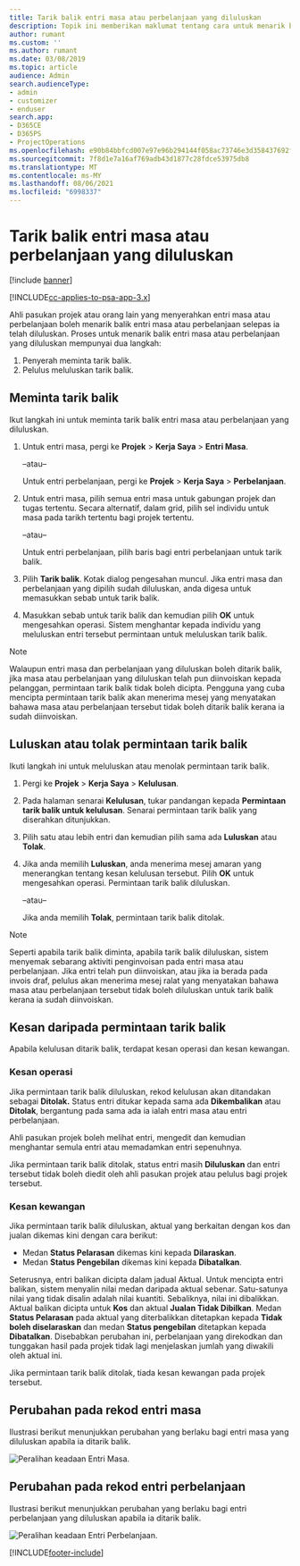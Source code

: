 ```yaml
---
title: Tarik balik entri masa atau perbelanjaan yang diluluskan
description: Topik ini memberikan maklumat tentang cara untuk menarik balik transaksi masa atau perbelanjaan yang diluluskan sebelumnya.
author: rumant
ms.custom: ''
ms.author: rumant
ms.date: 03/08/2019
ms.topic: article
audience: Admin
search.audienceType:
- admin
- customizer
- enduser
search.app:
- D365CE
- D365PS
- ProjectOperations
ms.openlocfilehash: e90b84bbfcd007e97e96b294144f058ac73746e3d358437692f0a8e6e92b8de3
ms.sourcegitcommit: 7f8d1e7a16af769adb43d1877c28fdce53975db8
ms.translationtype: MT
ms.contentlocale: ms-MY
ms.lasthandoff: 08/06/2021
ms.locfileid: "6998337"
---
```

# <a name="recall-approved-time-or-expense-entries"></a>Tarik balik entri masa atau perbelanjaan yang diluluskan

[!include [banner](../includes/psa-now-project-operations.md)]

[!INCLUDE[cc-applies-to-psa-app-3.x](../includes/cc-applies-to-psa-app-3x.md)]

Ahli pasukan projek atau orang lain yang menyerahkan entri masa atau perbelanjaan boleh menarik balik entri masa atau perbelanjaan selepas ia telah diluluskan. Proses untuk menarik balik entri masa atau perbelanjaan yang diluluskan mempunyai dua langkah:

1. Penyerah meminta tarik balik.
2. Pelulus meluluskan tarik balik.

## <a name="request-a-recall"></a>Meminta tarik balik

Ikut langkah ini untuk meminta tarik balik entri masa atau perbelanjaan yang diluluskan.

1. Untuk entri masa, pergi ke **Projek** \> **Kerja Saya** \> **Entri Masa**.

    –atau–

    Untuk entri perbelanjaan, pergi ke **Projek** \> **Kerja Saya** \> **Perbelanjaan**.

2. Untuk entri masa, pilih semua entri masa untuk gabungan projek dan tugas tertentu. Secara alternatif, dalam grid, pilih sel individu untuk masa pada tarikh tertentu bagi projek tertentu.

    –atau–

    Untuk entri perbelanjaan, pilih baris bagi entri perbelanjaan untuk tarik balik.

3. Pilih **Tarik balik**. Kotak dialog pengesahan muncul. Jika entri masa dan perbelanjaan yang dipilih sudah diluluskan, anda digesa untuk memasukkan sebab untuk tarik balik.
4. Masukkan sebab untuk tarik balik dan kemudian pilih **OK** untuk mengesahkan operasi. Sistem menghantar kepada individu yang meluluskan entri tersebut permintaan untuk meluluskan tarik balik.

> [!NOTE]
> Walaupun entri masa dan perbelanjaan yang diluluskan boleh ditarik balik, jika masa atau perbelanjaan yang diluluskan telah pun diinvoiskan kepada pelanggan, permintaan tarik balik tidak boleh dicipta. Pengguna yang cuba mencipta permintaan tarik balik akan menerima mesej yang menyatakan bahawa masa atau perbelanjaan tersebut tidak boleh ditarik balik kerana ia sudah diinvoiskan.

## <a name="approve-or-reject-a-recall-request"></a>Luluskan atau tolak permintaan tarik balik

Ikuti langkah ini untuk meluluskan atau menolak permintaan tarik balik.

1. Pergi ke **Projek** \> **Kerja Saya** \> **Kelulusan**.
2. Pada halaman senarai **Kelulusan**, tukar pandangan kepada **Permintaan tarik balik untuk kelulusan**. Senarai permintaan tarik balik yang diserahkan ditunjukkan.
3. Pilih satu atau lebih entri dan kemudian pilih sama ada **Luluskan** atau **Tolak**.
4. Jika anda memilih **Luluskan**, anda menerima mesej amaran yang menerangkan tentang kesan kelulusan tersebut. Pilih **OK** untuk mengesahkan operasi. Permintaan tarik balik diluluskan.

    –atau–

    Jika anda memilih **Tolak**, permintaan tarik balik ditolak.

> [!NOTE]
> Seperti apabila tarik balik diminta, apabila tarik balik diluluskan, sistem menyemak sebarang aktiviti penginvoisan pada entri masa atau perbelanjaan. Jika entri telah pun diinvoiskan, atau jika ia berada pada invois draf, pelulus akan menerima mesej ralat yang menyatakan bahawa masa atau perbelanjaan tersebut tidak boleh diluluskan untuk tarik balik kerana ia sudah diinvoiskan.

## <a name="impact-of-a-recall-request"></a>Kesan daripada permintaan tarik balik

Apabila kelulusan ditarik balik, terdapat kesan operasi dan kesan kewangan.

### <a name="operational-impact"></a>Kesan operasi

Jika permintaan tarik balik diluluskan, rekod kelulusan akan ditandakan sebagai **Ditolak.** Status entri ditukar kepada sama ada **Dikembalikan** atau **Ditolak**, bergantung pada sama ada ia ialah entri masa atau entri perbelanjaan.

Ahli pasukan projek boleh melihat entri, mengedit dan kemudian menghantar semula entri atau memadamkan entri sepenuhnya.

Jika permintaan tarik balik ditolak, status entri masih **Diluluskan** dan entri tersebut tidak boleh diedit oleh ahli pasukan projek atau pelulus bagi projek tersebut.

### <a name="financial-impact"></a>Kesan kewangan

Jika permintaan tarik balik diluluskan, aktual yang berkaitan dengan kos dan jualan dikemas kini dengan cara berikut:

- Medan **Status Pelarasan** dikemas kini kepada **Dilaraskan**.
- Medan **Status Pengebilan** dikemas kini kepada **Dibatalkan**.

Seterusnya, entri balikan dicipta dalam jadual Aktual. Untuk mencipta entri balikan, sistem menyalin nilai medan daripada aktual sebenar. Satu-satunya nilai yang tidak disalin adalah nilai kuantiti. Sebaliknya, nilai ini dibalikkan. Aktual balikan dicipta untuk **Kos** dan aktual **Jualan Tidak Dibilkan**. Medan **Status Pelarasan** pada aktual yang diterbalikkan ditetapkan kepada **Tidak boleh diselaraskan** dan medan **Status pengebilan** ditetapkan kepada **Dibatalkan**. Disebabkan perubahan ini, perbelanjaan yang direkodkan dan tunggakan hasil pada projek tidak lagi menjelaskan jumlah yang diwakili oleh aktual ini.

Jika permintaan tarik balik ditolak, tiada kesan kewangan pada projek tersebut.

## <a name="changes-to-time-entry-records"></a>Perubahan pada rekod entri masa

Ilustrasi berikut menunjukkan perubahan yang berlaku bagi entri masa yang diluluskan apabila ia ditarik balik.

![Peralihan keadaan Entri Masa.](media/TimeEntryStateTransitions.png)

## <a name="changes-to-expense-entry-records"></a>Perubahan pada rekod entri perbelanjaan

Ilustrasi berikut menunjukkan perubahan yang berlaku bagi entri perbelanjaan yang diluluskan apabila ia ditarik balik.

![Peralihan keadaan Entri Perbelanjaan.](media/ExpenseEntryStateTransitions.png)


[!INCLUDE[footer-include](../includes/footer-banner.md)]